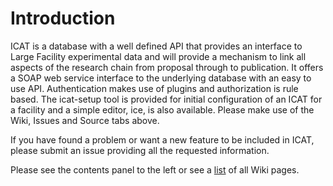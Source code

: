 # Introduction #

ICAT is a database with a well defined API that provides an interface to Large Facility experimental data and will provide a mechanism to link all aspects of the research chain from proposal through to publication. It offers a SOAP web service interface to the underlying database with an easy to use API. Authentication makes use of plugins and authorization is rule based. The icat-setup tool is provided for initial configuration of an ICAT for a facility and a simple editor, ice, is also available. Please make use of the Wiki, Issues and Source tabs above.

If you have found a problem or want a new feature to be included in ICAT, please submit an issue providing all the requested information.

Please see the contents panel to the left or see a [list](http://code.google.com/p/icatproject/w/list) of all Wiki pages.